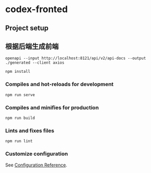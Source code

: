 # codex-fronted

## Project setup

## 根据后端生成前端

```
openapi --input http://localhost:8121/api/v2/api-docs --output ./generated --client axios
```

```
npm install
```

### Compiles and hot-reloads for development

```
npm run serve
```

### Compiles and minifies for production

```
npm run build
```

### Lints and fixes files

```
npm run lint
```  

### Customize configuration

See [Configuration Reference](https://cli.vuejs.org/config/).
